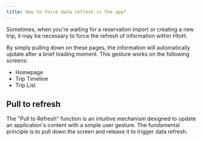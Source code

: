 ```yaml
---
title: How to force data refresh in the app?
---
```


Sometimes, when you're waiting for a reservation import or creating a new trip, it may be necessary to force the refresh of information within HtoH.

By simply pulling down on these pages, the information will automatically update after a brief loading moment. This gesture works on the following screens:

* Homepage
* Trip Timeline
* Trip List

## Pull to refresh

The "Pull to Refresh" function is an intuitive mechanism designed to update an application's content with a simple user gesture. The fundamental principle is to pull down the screen and release it to trigger data refresh.